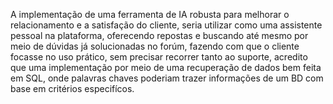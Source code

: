 A implementação de uma ferramenta de IA robusta para melhorar o relacionamento e a satisfação do cliente, seria utilizar como uma assistente pessoal na plataforma,
oferecendo repostas e buscando até mesmo por meio de dúvidas já solucionadas no forúm, fazendo com que o cliente focasse no uso prático, sem precisar recorrer tanto ao suporte,
acredito que uma implementação por meio de uma recuperação de dados bem feita em SQL, onde palavras chaves poderiam trazer informações de um BD com base em critérios especifícos.
